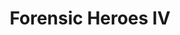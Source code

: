 ---
title:          Forensic Heroes IV
genre:          modern
chinesetitle:   法證先鋒IV
episodes:       30
producer:       Mui Siu-Ching
broadcaststart: 2020-01-01
broadcastend:   
unreleased:     true
website:        
starring:       Raymond Wong, <mark>Selena Lee</mark>, Shaun Tam, Alice Chan, Rebecca Zhu, Roxanne Tong
synopsis:       

fullname:       Man Ga-Hei (Dr. Man)
identity:       Senior Forensic
appearance:     
---